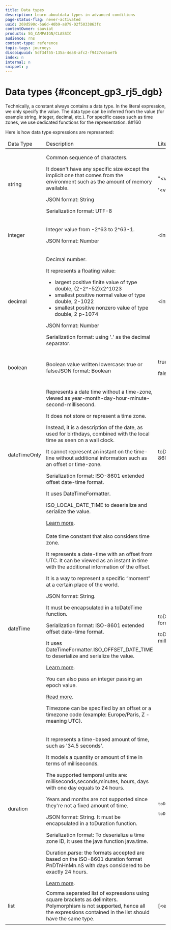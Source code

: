```yaml
---
title: Data types
description: Learn aboutdata types in advanced conditions
page-status-flag: never-activated
uuid: 269d590c-5a6d-40b9-a879-02f5033863fc
contentOwner: sauviat
products: SG_CAMPAIGN/CLASSIC
audience: rns
content-type: reference
topic-tags: journeys
discoiquuid: 5df34f55-135a-4ea8-afc2-f9427ce5ae7b
index: n
internal: n
snippet: y
---
```


# Data types {#concept_gp3_rj5_dgb}

Technically, a constant always contains a data type. In the literal expression, we only specify the value. The data type can be inferred from the value (for example string, integer, decimal, etc.). For specific cases such as time zones, we use dedicated functions for the representation. &#160 

Here is how data type expressions are represented:

<!--<table>
    <thead>
        <tr>
        <td>Data Type</td>
        <td>Description</td>
        <td>Literal Representation</td>
        <td>Example</td>
        </tr>
    </thead>
    <tbody>
    <tr>
        <td>string</td>
        <td><p>Common sequence of characters.</p><p>It doesn't have any specific size except the implicit one that comes from the environment such as the amount of memory available.</p><p>JSON format: String</p><p>Serialization format: UTF-8</p></td>
        <td><p>"&lt;value&gt;"</p><p>'&lt;value&gt;'</p></td>
        <td><p><pre>"hello world"</pre></p><p><pre>'hello world'</pre></p></td>
    </tr>
    <tr>
        <td>integer</td>
        <td><p>Integer value from -2^63 to 2^63-1.</p><p>JSON format: Number</p></td>
        <td>&lt;integer value&gt;</td>
        <td><p><pre>42</pre></p></td>
    </tr>
    <tr>
        <td>decimal</td>
        <td><p>Decimal number.</p>It represents a floating value:<ul><li>largest positive finite value of type double, (2-2^-52)x2^1023</li><li>smallest positive normal value of type double, 2-1022</li><li>smallest positive nonzero value of type double, 2 p-1074</li></ul></p><p>JSON format: Number</p><p>Serialization format: using '.' as the decimal separator.</p></td>
        <td>&lt;integer value&gt;.&lt;integer value&gt;</td>
        <td><p><pre>3.14</pre></p></td>
    </tr>
    <tr>
        <td>boolean</td>
        <td>Boolean value written lowercase: true or falseJSON format: Boolean</td>
        <td><p>true</p><p>false</p></td>
        <td><p><pre>true</pre></p></td>
    </tr>
    <tr>
        <td>dateTimeOnly</td>
        <td><p>Represents a date time without a time-zone, viewed as year-month-day-hour-minute-second-millisecond.</p><p>It does not store or represent a time zone.</p><p>Instead, it is a description of the date, as used for birthdays, combined with the local time as seen on a wall clock.</p><p>It cannot represent an instant on the time-line without additional information such as an offset or time-zone.</p><p>Serialization format: ISO-8601 extended offset date-time format.</p><p>It uses DateTimeFormatter.</p><p>ISO_LOCAL_DATE_TIME to deserialize and serialize the value.</p> <a href="https://docs.oracle.com/javase/8/docs/api/java/time/format/DateTimeFormatter.html#ISO_LOCAL_DATE_TIME">Learn more</a>.</td>
        <td><p>toDateTimeOnly("&lt;dateTimeOnly in ISO-8601 format&gt;")</p></td>
        <td><p><pre>toDateTimeOnly("1977-04-22T06:00:00")</pre></p><p>Example of serialized dateTimeOnly:</p><p>2011-12-03T15:15:30</p></td>
    </tr>
    <tr>
        <td>dateTime</td>
        <td><p>Date time constant that also considers time zone.</p><p>It represents a date-time with an offset from UTC. It can be viewed as an instant in time with the additional information of the offset. </p><p>It is a way to represent a specific “moment” at a certain place of the world.</p><p>JSON format: String.</p><p> It must be encapsulated in a toDateTime function.</p><p>
        Serialization format: ISO-8601 extended offset date-time format.</p><p> It uses DateTimeFormatter.ISO_OFFSET_DATE_TIME to deserialize and serialize the value.</p> <a href="https://docs.oracle.com/javase/8/docs/api/java/time/format/DateTimeFormatter.html#ISO_OFFSET_DATE_TIME">Learn more</a>. 
        <p>You can also pass an integer passing an epoch value.</p> <a href="https://www.epochconverter.com/">Read more</a>.</p>
        <p>Timezone can be specified by an offset or a timezone code (example: Europe/Paris, Z - meaning UTC).</p></td>
        <td><p>toDateTime("&lt;dateTime in ISO-8601 format&gt;")</p>
        <p>toDateTime(&lt;integer value of an epoch in milliseconds&gt;)</p></td>
        <td><p><pre>toDateTime("1977-04-22T06:00:00Z")</pre></p><p><pre>toDateTime("2011-12-03T15:15:30Z")</pre></p><p><pre>toDateTime("2011-12-03T15:15:30.123Z")</pre></p><p><pre>toDateTime("2011-12-03T15:15:30.123+02:00")</pre></p><p><pre>toDateTime("2011-12-03T15:15:30.123-00:20")</pre></p><p><pre> toDateTime(1560762190189)</pre></p></td>
    </tr>
    <tr>
        <td>duration</td>
        <td><p>It represents a time-based amount of time, such as '34.5 seconds'.</p><p> It models a quantity or amount of time in terms of milliseconds.</p><p>The supported temporal units are: milliseconds,seconds,minutes, hours, days with one day equals to 24 hours.</p><p> Years and months are not supported since they're not a fixed amount of time.</p><p>JSON format: String. It must be encapsulated in a toDuration function.</p><p>Serialization format: To deserialize a time zone ID, it uses the java function java.time.</p><p>Duration.parse: the formats accepted are based on the ISO-8601 duration format PnDTnHnMn.nS with days considered to be exactly 24 hours.</p><a href="https://docs.oracle.com/javase/8/docs/api/java/time/Duration.html#parse-java.lang.CharSequence-">Learn more</a>.</td>
        <td><p><pre>toDuration("&lt;duration in ISO-8601 format&gt;")</pre></p></p><p></p><p><pre>toDuration(&lt;duration in milliseconds&gt;)</pre></p></td>
        <td><p><pre>toDuration("PT5S") // 5 seconds</pre></p><p><pre>toDuration(500) // 500mstoDuration("PT20.345S") -- parses as "20.345 seconds"</pre></p><p><pre>toDuration("PT15M") -- parses as "15 minutes" (where a minute is 60 seconds)</pre></p><p><pre>toDuration("PT10H") -- parses as "10 hours" (where an hour is 3600 seconds)</pre></p><p><pre>toDuration("P2D") -- parses as "2 days" (where a day is 24 hours or 86400 seconds)</pre></p><p><pre>toDuration("P2DT3H4M") -- parses as "2 days, 3 hours and 4 minutes"</pre></p><p><pre>toDuration("P-6H3M") -- parses as "-6 hours and +3 minutes"</pre></p><p><pre>toDuration("-P6H3M") -- parses as "-6 hours and -3 minutes"</pre></p><p><pre>toDuration("-P-6H+3M") -- parses as "+6 hours and -3 minutes"</pre></p></td>
    </tr>
    <tr>
        <td>list</td>
        <td>Comma separated list of expressions using square brackets as delimiters. Polymorphism is not supported, hence all the expressions contained in the list should have the same type.</td>
        <td>[&lt;expression&gt;, &lt;expression&gt;, ... ]</td>
        <td><p><pre>["value1","value2"]</pre></p><p><pre>[3,5]</pre></p><p><pre>[toDuration(500),toDuration(800)]</pre></p></td>
    </tr>
    </tbody>
</table>-->

<table>
    <thead>
        <tr>
        <td id="tbl5">Data Type</td>
        <td id="tbl6">Description</td>
        <td id="tbl7">Literal Representation</td>
        <td id="tbl8">Example</td>
        </tr>
    </thead>
    <tbody>
    <tr>
        <td headers="tbl5">string</td>
        <td headers="tbl6"><p>Common sequence of characters.</p><p>It doesn't have any specific size except the implicit one that comes from the environment such as the amount of memory available.</p><p>JSON format: String</p><p>Serialization format: UTF-8</p></td>
        <td headers="tbl7"><p>"&lt;value&gt;"</p><p>'&lt;value&gt;'</p></td>
        <td headers="tbl8"><p></p><pre>"hello world"</pre><p></p><p></p><pre>'hello world'</pre><p></p></td>
    </tr>
    <tr>
        <td headers="tbl5">integer</td>
        <td headers="tbl6"><p>Integer value from -2^63 to 2^63-1.</p><p>JSON format: Number</p></td>
        <td headers="tbl7">&lt;integer value&gt;</td>
        <td headers="tbl8"><p></p><pre>42</pre><p></p></td>
    </tr>
    <tr>
        <td headers="tbl5">decimal</td>
        <td headers="tbl6"><p>Decimal number.</p>It represents a floating value:<ul><li>largest positive finite value of type double, (2-2^-52)x2^1023</li><li>smallest positive normal value of type double, 2-1022</li><li>smallest positive nonzero value of type double, 2 p-1074</li></ul><p></p><p>JSON format: Number</p><p>Serialization format: using '.' as the decimal separator.</p></td>
        <td headers="tbl7">&lt;integer value&gt;.&lt;integer value&gt;</td>
        <td headers="tbl8"><p></p><pre>3.14</pre><p></p></td>
    </tr>
    <tr>
        <td headers="tbl5">boolean</td>
        <td headers="tbl6">Boolean value written lowercase: true or falseJSON format: Boolean</td>
        <td headers="tbl7"><p>true</p><p>false</p></td>
        <td headers="tbl8"><p></p><pre>true</pre><p></p></td>
    </tr>
    <tr>
        <td headers="tbl5">dateTimeOnly</td>
        <td headers="tbl6"><p>Represents a date time without a time-zone, viewed as year-month-day-hour-minute-second-millisecond.</p><p>It does not store or represent a time zone.</p><p>Instead, it is a description of the date, as used for birthdays, combined with the local time as seen on a wall clock.</p><p>It cannot represent an instant on the time-line without additional information such as an offset or time-zone.</p><p>Serialization format: ISO-8601 extended offset date-time format.</p><p>It uses DateTimeFormatter.</p><p>ISO_LOCAL_DATE_TIME to deserialize and serialize the value.</p> <a href="https://docs.oracle.com/javase/8/docs/api/java/time/format/DateTimeFormatter.html#ISO_LOCAL_DATE_TIME">Learn more</a>.</td>
        <td headers="tbl7"><p>toDateTimeOnly("&lt;dateTimeOnly in ISO-8601 format&gt;")</p></td>
        <td headers="tbl8"><p></p><pre>toDateTimeOnly("1977-04-22T06:00:00")</pre><p></p><p>Example of serialized dateTimeOnly:</p><p>2011-12-03T15:15:30</p></td>
    </tr>
    <tr>
        <td headers="tbl5">dateTime</td>
        <td headers="tbl6"><p>Date time constant that also considers time zone.</p><p>It represents a date-time with an offset from UTC. It can be viewed as an instant in time with the additional information of the offset. </p><p>It is a way to represent a specific “moment” at a certain place of the world.</p><p>JSON format: String.</p><p> It must be encapsulated in a toDateTime function.</p><p>
        Serialization format: ISO-8601 extended offset date-time format.</p><p> It uses DateTimeFormatter.ISO_OFFSET_DATE_TIME to deserialize and serialize the value.</p> <a href="https://docs.oracle.com/javase/8/docs/api/java/time/format/DateTimeFormatter.html#ISO_OFFSET_DATE_TIME">Learn more</a>. 
        <p>You can also pass an integer passing an epoch value.</p> <a href="https://www.epochconverter.com/">Read more</a>.<p></p>
        <p>Timezone can be specified by an offset or a timezone code (example: Europe/Paris, Z - meaning UTC).</p></td>
        <td headers="tbl7"><p>toDateTime("&lt;dateTime in ISO-8601 format&gt;")</p>
        <p>toDateTime(&lt;integer value of an epoch in milliseconds&gt;)</p></td>
        <td headers="tbl8"><p></p><pre>toDateTime("1977-04-22T06:00:00Z")</pre><p></p><p></p><pre>toDateTime("2011-12-03T15:15:30Z")</pre><p></p><p></p><pre>toDateTime("2011-12-03T15:15:30.123Z")</pre><p></p><p></p><pre>toDateTime("2011-12-03T15:15:30.123+02:00")</pre><p></p><p></p><pre>toDateTime("2011-12-03T15:15:30.123-00:20")</pre><p></p><p></p><pre> toDateTime(1560762190189)</pre><p></p></td>
    </tr>
    <tr>
        <td headers="tbl5">duration</td>
        <td headers="tbl6"><p>It represents a time-based amount of time, such as '34.5 seconds'.</p><p> It models a quantity or amount of time in terms of milliseconds.</p><p>The supported temporal units are: milliseconds,seconds,minutes, hours, days with one day equals to 24 hours.</p><p> Years and months are not supported since they're not a fixed amount of time.</p><p>JSON format: String. It must be encapsulated in a toDuration function.</p><p>Serialization format: To deserialize a time zone ID, it uses the java function java.time.</p><p>Duration.parse: the formats accepted are based on the ISO-8601 duration format PnDTnHnMn.nS with days considered to be exactly 24 hours.</p><a href="https://docs.oracle.com/javase/8/docs/api/java/time/Duration.html#parse-java.lang.CharSequence-">Learn more</a>.</td>
        <td headers="tbl7"><p></p><pre>toDuration("&lt;duration in ISO-8601 format&gt;")</pre><p></p><p></p><p></p><p></p><pre>toDuration(&lt;duration in milliseconds&gt;)</pre><p></p></td>
        <td headers="tbl8"><p></p><pre>toDuration("PT5S") // 5 seconds</pre><p></p><p></p><pre>toDuration(500) // 500mstoDuration("PT20.345S") -- parses as "20.345 seconds"</pre><p></p><p></p><pre>toDuration("PT15M") -- parses as "15 minutes" (where a minute is 60 seconds)</pre><p></p><p></p><pre>toDuration("PT10H") -- parses as "10 hours" (where an hour is 3600 seconds)</pre><p></p><p></p><pre>toDuration("P2D") -- parses as "2 days" (where a day is 24 hours or 86400 seconds)</pre><p></p><p></p><pre>toDuration("P2DT3H4M") -- parses as "2 days, 3 hours and 4 minutes"</pre><p></p><p></p><pre>toDuration("P-6H3M") -- parses as "-6 hours and +3 minutes"</pre><p></p><p></p><pre>toDuration("-P6H3M") -- parses as "-6 hours and -3 minutes"</pre><p></p><p></p><pre>toDuration("-P-6H+3M") -- parses as "+6 hours and -3 minutes"</pre><p></p></td>
    </tr>
    <tr>
        <td headers="tbl5">list</td>
        <td headers="tbl6">Comma separated list of expressions using square brackets as delimiters. Polymorphism is not supported, hence all the expressions contained in the list should have the same type.</td>
        <td headers="tbl7">[&lt;expression&gt;, &lt;expression&gt;, ... ]</td>
        <td headers="tbl8"><p></p><pre>["value1","value2"]</pre><p></p><p></p><pre>[3,5]</pre><p></p><p></p><pre>[toDuration(500),toDuration(800)]</pre><p></p></td>
    </tr>
    </tbody>
</table>